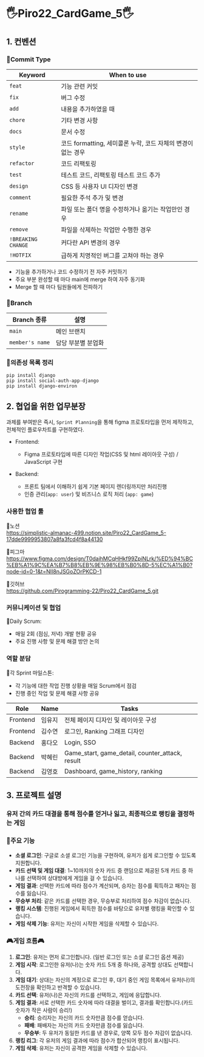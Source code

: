 # 🖐️Piro22_CardGame_5🖐️



## 1. 컨벤션

### 🧐Commit Type

| Keyword | When to use |
| --- | --- |
| `feat` | 기능 관련 커밋 |
| `fix` | 버그 수정 |
| `add` | 내용을 추가하였을 때 |
| `chore` | 기타 변경 사항 |
| `docs` | 문서 수정 |
| `style` | 코드 formatting, 세미콜론 누락, 코드 자체의 변경이 없는 경우 |
| `refactor` | 코드 리팩토링 |
| `test` | 테스트 코드, 리팩토링 테스트 코드 추가 |
| `design` | CSS 등 사용자 UI 디자인 변경 |
| `comment` | 필요한 주석 추가 및 변경 |
| `rename` | 파일 또는 폴더 명을 수정하거나 옮기는 작업만인 경우 |
| `remove` | 파일을 삭제하는 작업만 수행한 경우 |
| `!BREAKING CHANGE` | 커다란 API 변경의 경우 |
| `!HOTFIX` | 급하게 치명적인 버그를 고쳐야 하는 경우 |
- 기능을 추가하거나 코드 수정하기 전 자주 커밋하기
- 주요 부분 완성할 때 마다 main에 merge 하여 자주 동기화
- Merge 할 때 마다 팀원들에게 전파하기

### 🌿Branch

| Branch 종류        | 설명             |
|---------------------|------------------|
| `main`              | 메인 브랜치      |
| `member's name`     | 담당 부분별 분업화 |

### 📜의존성 목록 정리
```
pip install django
pip install social-auth-app-django
pip install django-environ
```


## 2. 협업을 위한 업무분장

과제를 부여받은 즉시, `Sprint Planning`을 통해 figma 프로토타입을 먼저 제작하고, 전체적인 플로우차트를 구현하였다.

- Frontend:
  - Figma 프로토타입에 따른 디자인 작업(CSS 및 html 레이아웃 구성) / JavaScript 구현

- Backend:
  - 프론트 팀에서 이해하기 쉽게 기본 페이지 렌더링까지만 처리진행
  - 인증 관리(`app: user`) 및 비즈니스 로직 처리 (`app: game`)

### 사용한 협업 툴
  📒노션<br>
  https://simplistic-almanac-499.notion.site/Piro22_CardGame_5-17dde9999953807a8fa3fcd4f8a44130

  🎨피그마<br> 
  https://www.figma.com/design/T0daihMCqHHkf99ZpiNLrk/%ED%94%BC%EB%A1%9C%EA%B7%B8%EB%9E%98%EB%B0%8D-5%EC%A1%B0?node-id=0-1&t=NII8nJSGoZOrPKCD-1

  🌱깃허브<br>
  https://github.com/Pirogramming-22/Piro22_CardGame_5.git

### 커뮤니케이션 및 협업
📆Daily Scrum: 
  - 매일 2회 (점심, 저녁) 개발 현황 공유
  - 주요 진행 사항 및 문제 해결 방안 논의

### 역할 분담
🚩각 Sprint 마일스톤:
  - 각 기능에 대한 작업 진행 상황을 매일 Scrum에서 점검
  - 진행 중인 작업 및 문제 해결 사항 공유

| Role     | Name     | Tasks                                   |
|----------|----------|-----------------------------------------|
| Frontend | 임유지   | 전체 페이지 디자인 및 레이아웃 구성       |
| Frontend | 김수연   | 로그인, Ranking 그래프 디자인            |
| Backend  | 홍다오   | Login, SSO                             |
| Backend  | 박혜린   | Game_start, game_detail, counter_attack, result |
| Backend  | 김영호   | Dashboard, game_history, ranking       |


## 3. 프로젝트 설명
### 유저 간의 카드 대결을 통해 점수를 얻거나 잃고, 최종적으로 랭킹을 결정하는 게임

### 📌주요 기능

- **소셜 로그인**: 구글로 소셜 로그인 기능을 구현하여, 유저가 쉽게 로그인할 수 있도록 지원합니다.
- **카드 선택 및 게임 대결**: 1~10까지의 숫자 카드 중 랜덤으로 제공된 5개 카드 중 하나를 선택하여 상대방에게 게임을 걸 수 있습니다.
- **게임 결과**: 선택한 카드에 따라 점수가 계산되며, 승자는 점수를 획득하고 패자는 점수를 잃습니다.
- **무승부 처리**: 같은 카드를 선택한 경우, 무승부로 처리하여 점수 차감이 없습니다.
- **랭킹 시스템**: 진행된 게임에서 획득한 점수를 바탕으로 유저별 랭킹을 확인할 수 있습니다.
- **게임 삭제 기능**: 유저는 자신이 시작한 게임을 삭제할 수 있습니다.


### 🎮게임 흐름🎮

1. **로그인**: 유저는 먼저 로그인합니다. (일반 로그인 또는 소셜 로그인 옵션 제공)
2. **게임 시작**: 로그인한 유저(나)는 숫자 카드 5개 중 하나와, 공격할 상대도 선택합니다. 
3. **게임 대기**: 상대는 자신의 계정으로 로그인 후, 대기 중인 게임 목록에서 유저(나)의 도전장을 확인하고 반격할 수 있습니다.
4. **카드 선택**: 유저(나)은 자신의 카드를 선택하고, 게임에 응답합니다.
5. **게임 결과**: 서로 선택한 카드 숫자에 따라 대결을 벌이고, 결과를 확인합니다.(카드 숫자가 작은 사람이 승리!)
    - **승리**: 승리자는 자신의 카드 숫자만큼 점수를 얻습니다.
    - **패배**: 패배자는 자신의 카드 숫자만큼 점수를 잃습니다.
    - **무승부**: 두 유저가 동일한 카드를 낸 경우로,  양쪽 모두 점수 차감이 없습니다.
6. **랭킹 리그**: 각 유저의 게임 결과에 따라 점수가 합산되어 랭킹이 표시됩니다.
7. **게임 삭제**: 유저는 자신이 공격한 게임을 삭제할 수 있습니다.


